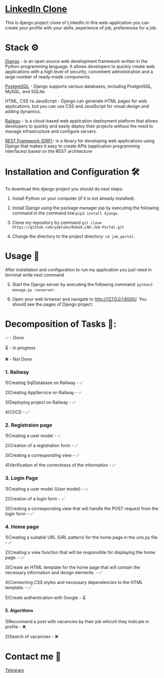 # [LinkedIn Clone](https://linkedinclone.up.railway.app/)


This is django project clone of LinkedIn.In this web-application you can create your profile with your skills ,experience of job, preferences for a job.
# Stack ⚙️
[Django](https://www.djangoproject.com/) - is an open source web development framework written in the Python programming language. It allows developers to quickly create web applications with a high level of security, convenient administration and a large number of ready-made components.

[PostgreSQL](https://www.postgresql.org/) - Django supports various databases, including PostgreSQL, MySQL, and SQLite.

HTML, CSS та JavaScript - Django can generate HTML pages for web applications, but you can use CSS and JavaScript for visual design and adding dynamics.

[Railway](https://railway.app/) - is a cloud-based web application deployment platform that allows developers to quickly and easily deploy their projects without the need to manage infrastructure and configure servers.

[REST Framework (DRF)](https://www.django-rest-framework.org)- is a library for developing web applications using Django that makes it easy to create APIs (application programming interfaces) based on the REST architecture

# Installation and Configuration 🛠️

To download this django project you should do next steps:

1. Install Python on your computer (if it is not already installed).

2. Install Django using the package manager pip by executing the following command in the command line:```pip3 install django```.

3. Clone my repository by command ```git clone https://github.com/yabluko/Robak.LNU.Job-Portal.git```

4. Change the directory to the project directory: ```cd job_portal```.

# Usage 🚀

After installation and configuration to run my application you just need in terminal write next command

5. Start the Django server by executing the following command: ```python3 manage.py runserver```.

6. Open your web browser and navigate to http://127.0.0.1:8000/. You should see the pages of Django project.

# Decomposition of Tasks 📝:

✅ - Done

⏳ - In progress

❌ -  Not Done 

### 1. Railway

1)Creating SqlDatabase on Railway - ✅

2)Creating AppService on Railway - ✅

3)Deploying project on Railway - ✅

4)CI/CD - ✅


### 2. Registraion page 
1)Creating a user model - ✅

2)Creation of a registration form - ✅

3)Creating a corresponding view  - ✅

4)Verification of the correctness of the information  - ✅


 
### 3. Login Page

1)Creating a user model (User model)  - ✅

2)Creation of a login form - ✅

3)Creating a corresponding view that will handle the POST request from the login form  - ✅

 
 
 ### 4. Home page
 
 1)Creating a suitable URL (URL pattern) for the home page in the urls.py file. - ✅
 
 2)Creating a view function that will be responsible for displaying the home page. - ✅
 
 3)Create an HTML template for the home page that will contain the necessary information and design elements. - ✅
 
 4)Connecting CSS styles and necessary dependencies to the HTML template. - ✅
 
 5)Create authentication with Google - ⏳
 
 
 
 #### 5. Algorithms
 
 1)Reccomend a post with vacancies by their job whicch they indicate in profile - ❌ 
 
 2)Search of vacancies - ❌ 
 
 # Contact me 📱
 
 [Telegram]([[https://t.me/zhushchonka]](https://web.telegram.org/z/))
 
 
 
 
 
 
 
 
 
 
 
 
 
 
 
 
 






